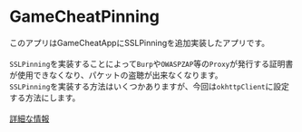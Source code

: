 # GameCheatPinning
このアプリはGameCheatAppにSSLPinningを追加実装したアプリです。<br>
<br>
`SSLPinning`を実装することによって`Burp`や`OWASPZAP`等の`Proxy`が発行する証明書が使用できなくなり、パケットの盗聴が出来なくなります。<br>
`SSLPinning`を実装する方法はいくつかありますが、今回は`okhttpClient`に設定する方法にします。<br>
<br>
[詳細な情報](https://bony-bubble-326.notion.site/GameCheatPinning-6649934599df44348e2aba80095fd0bc)
